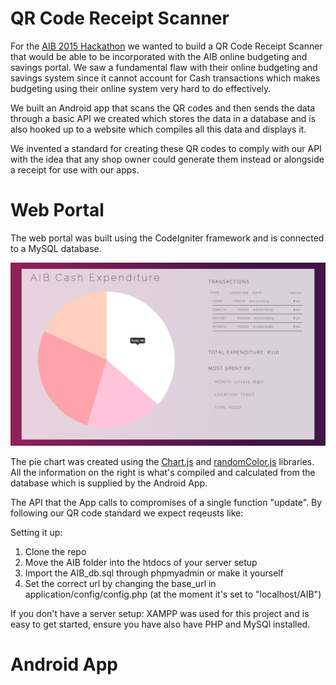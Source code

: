 # QR Code Receipt Scanner
For the <a href="https://www.aibdatahack.com">AIB 2015 Hackathon</a> we wanted to build a QR Code Receipt Scanner 
that would be able to be incorporated with the AIB online budgeting and savings portal. We saw a fundamental flaw with their
online budgeting and savings system since it cannot account for Cash transactions which makes budgeting using their online system very hard to do effectively.

We built an Android app that scans the QR codes and then sends the data through a basic API we created which stores the data
in a database and is also hooked up to a website which compiles all this data and displays it. 

We invented a standard for creating these QR codes to comply with our API with the idea that any shop owner could generate them
instead or alongside a receipt for use with our apps.

# Web Portal
The web portal was built using the CodeIgniter framework and is connected to a MySQL database.

<img src="images/webportal.png" />

The pie chart was created using the <a href="http://chartjs.org">Chart.js</a> and <a href="http://github.com/davidmerfield/randomColor">randomColor.js</a> libraries.
All the information on the right is what's compiled and calculated from the database which is supplied by the Android App.

The API that the App calls to compromises of a single function "update". By following our QR code standard we expect reqeusts like: 

Setting it up:
<ol>
  <li>Clone the repo</li>
  <li>Move the AIB folder into the htdocs of your server setup</li>
  <li>Import the AIB_db.sql through phpmyadmin or make it yourself</li>
  <li>Set the correct url by changing the base_url in application/config/config.php (at the moment it's set to "localhost/AIB")</li>
</ol>

If you don't have a server setup: XAMPP was used for this project and is easy to get started, ensure you have also have PHP and MySQl installed.
# Android App











